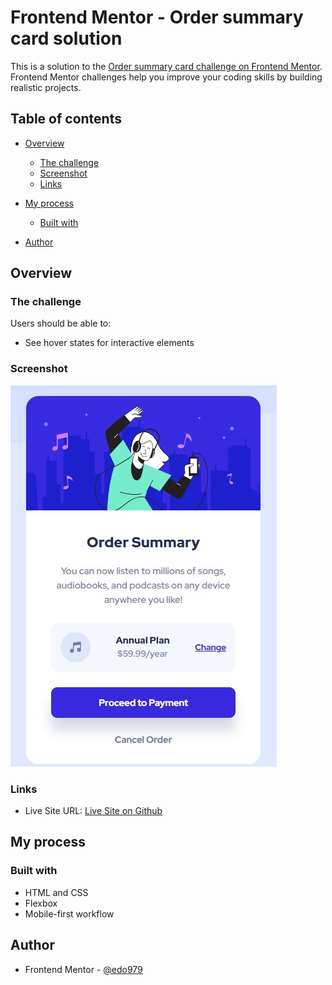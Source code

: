 # Frontend Mentor - Order summary card solution

This is a solution to the [Order summary card challenge on Frontend Mentor](https://www.frontendmentor.io/challenges/order-summary-component-QlPmajDUj). Frontend Mentor challenges help you improve your coding skills by building realistic projects.

## Table of contents

- [Overview](#overview)
  - [The challenge](#the-challenge)
  - [Screenshot](#screenshot)
  - [Links](#links)
- [My process](#my-process)

  - [Built with](#built-with)

- [Author](#author)

## Overview

### The challenge

Users should be able to:

- See hover states for interactive elements

### Screenshot

![](./screenshot.jpg)

### Links

- Live Site URL: [Live Site on Github](https://edo979.github.io/order-summary-component-main/)

## My process

### Built with

- HTML and CSS
- Flexbox
- Mobile-first workflow

## Author

- Frontend Mentor - [@edo979](https://www.frontendmentor.io/profile/edo979)
